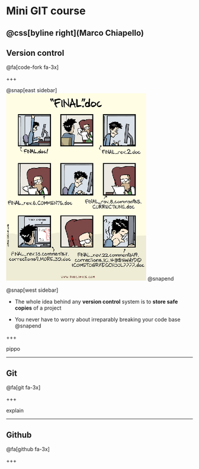 # Mini GIT course

@css[byline right](Marco Chiapello)
---
## Version control

@fa[code-fork fa-3x]

+++

@snap[east sidebar]
![Logo](assets/img/phd101212s.png)
@snapend

@snap[west sidebar]
* The whole idea behind any **version control** system is to **store safe copies** of a project 

* You never have to worry about irreparably breaking your code base
@snapend

+++

pippo

---

## Git

@fa[git fa-3x]

+++

explain

---

## Github

@fa[github fa-3x]

+++


